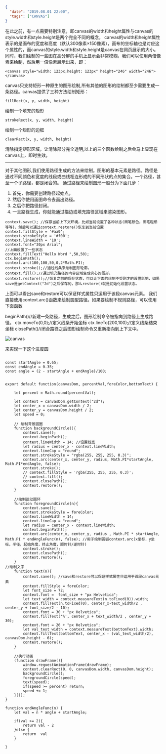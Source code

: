 ```json
{
  "date": "2019.08.01 22:00",
  "tags": ["CANVAS"]
}
```



在此之前，有一点需要特别注意，即canvas的width和height属性与canvas的style.width和style.height是两个完全不同的概念，
canvas的width和height属性表示的是画布的宽度和高度（默认300像素×150像素），画布的坐标轴也是对应这个属性的，而canvas的style.width和style.height是canvas在网页展示的大小。
同时，我们绘制的一些图在高分屏的手机上显示会非常模糊，我们可以使用两倍像素来绘制，然后用一倍像素展示出来，即：

```
<canvas style="width: 123px;height: 123px" height="246" width="246"></canvas>
```

canvas只支持矩形一种原生的图形绘制,所有其他的图形的绘制都至少需要生成一条路径。canvas提供了三种方法绘制矩形：
```
fillRect(x, y, width, height)
```
绘制一个填充的矩形
```
strokeRect(x, y, width, height)
```
绘制一个矩形的边框
```
clearRect(x, y, width, height)
```
清除指定矩形区域，让清除部分完全透明,以上的三个函数绘制之后会马上显现在canvas上，即时生效。

---

对于其他图形,我们使用路径生成的方法来绘制。图形的基本元素是路径。路径是通过不同颜色和宽度的线段或曲线相连形成的不同形状的点的集合。一个路径，甚至一个子路径，都是闭合的。
通过路径来绘制图形一般分为下面几步：


1. 首先，你需要创建路径起始点。
2. 然后你使用画图命令去画出路径。
3. 之后你把路径封闭。
4. 一旦路径生成，你就能通过描边或填充路径区域来渲染图形。
  
  
```
context.save(); //保存当前上下文环境，比如当前设置了各种状态(画笔颜色，画笔粗细等等)，然后可以通过context.restore()恢复到当前设置
context.fillStyle = '#aa0';
context.strokeStyle = '#f00';
context.lineWidth = '10';
context.font="30px Arial";
//上面设置了一些状态
context.fillText("Hello Word ",50,50);
ctx.beginPath();
context.arc(100,100,50,0,2*Math.PI);
context.stroke();//通过线条来绘制图形轮廓。
context.fill();//通过填充路径的内容区域生成实心的图形。
context.restore();//恢复之前的保存状态，可以让下面的绘制不受刚才的设置影响，如果save是getContext("2d")之后保存的，那么restore()就是初始化设置状态。
```

上面可以看出save和restore可以保证样式属性只运用于该段canvas元素。
我们直接使用context.arc()函数来绘制圆型路径。如果要绘制不规则路径，可以使用下面函数

beginPath()//新建一条路径，生成之后，图形绘制命令被指向到路径上生成路径。
ctx.moveTo(0,0);//定义线条开始坐标
ctx.lineTo(200,100);//定义线条结束坐标
closePath()//闭合路径之后图形绘制命令又重新指向到上下文中。

![canvas](http://xusenlin.com/assets/images/canvas.png)

来实现一下这个进度圆

```

const startAngle = 0.65;
const endAngle = 0.35;
const angle = (2 - startAngle + endAngle)/100;


export default function(canvasDom, percentVal,foreColor,bottomText) {

    let percent = Math.round(percentVal);

    let context = canvasDom.getContext("2d");
    let center_x = canvasDom.width / 2;
    let center_y = canvasDom.height / 2;
    let speed = 0;

    // 绘制背景圆圈
    function backgroundCircle(){
        context.save();
        context.beginPath();
        context.lineWidth = 14; //设置线宽
        let radius = center_x - context.lineWidth;
        context.lineCap = "round";
        context.strokeStyle = "rgba(255, 255, 255, 0.3)";
        context.arc(center_x, center_y, radius, Math.PI*startAngle, Math.PI*endAngle, false);
        context.stroke();
        // context.fillStyle = 'rgba(255, 255, 255, 0.3)';
        // context.fill();
        context.closePath();
        context.restore();
    }

    //绘制运动圆环
    function foregroundCircle(n){
        context.save();
        context.strokeStyle = foreColor;
        context.lineWidth = 14;
        context.lineCap = "round";
        let radius = center_x - context.lineWidth;
        context.beginPath();
        context.arc(center_x, center_y, radius , Math.PI * startAngle, Math.PI * endAngleFunc(n), false); //用于绘制圆弧context.arc(x坐标，y坐标，半径，起始角度，终止角度，顺时针/逆时针)
        context.stroke();
        context.closePath();
        context.restore();
    }
//绘制文字
    function text(n){
        context.save(); //save和restore可以保证样式属性只运用于该段canvas元素
        context.fillStyle = foreColor;
        let font_size = 72;
        context.font =  font_size + "px Helvetica";
        let text_width = context.measureText(n.toFixed(0)).width;
        context.fillText(n.toFixed(0), center_x-text_width/2 , center_y + font_size/2 - 10);
        context.font = 30 + "px Helvetica";
        context.fillText('%', center_x + text_width/2 , center_y + 30);
        context.font = 26 + "px Helvetica";
        let val_text_width = context.measureText(bottomText).width;
        context.fillText(bottomText, center_x - (val_text_width/2), canvasDom.height - 6);
        context.restore();
    }

    //执行动画
    (function drawFrame(){
        window.requestAnimationFrame(drawFrame);
        context.clearRect(0, 0, canvasDom.width, canvasDom.height);
        backgroundCircle();
        foregroundCircle(speed);
        text(speed);
        if(speed >= percent) return;
        speed += 1;
    }());
}

function endAngleFunc(n) {
    let val = n * angle + startAngle;

    if(val >= 2){
        return val - 2
    }else {
        return  val
    }

}
```
